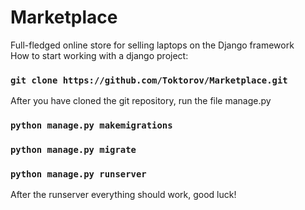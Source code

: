 # Marketplace
Full-fledged online store for selling laptops on the Django framework\
How to start working with a django project:
### `git clone https://github.com/Toktorov/Marketplace.git`
After you have cloned the git repository, run the file manage.py
### `python manage.py makemigrations`
### `python manage.py migrate`
### `python manage.py runserver`
After the runserver everything should work, good luck!
